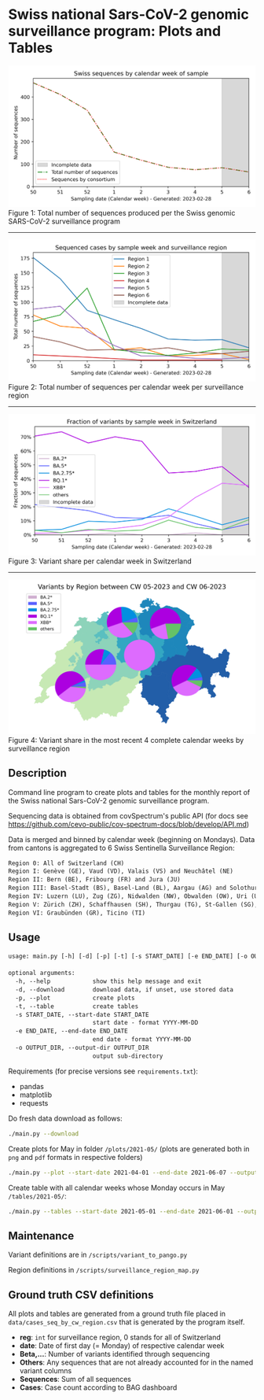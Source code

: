 # Swiss national Sars-CoV-2 genomic surveillance program: Plots and Tables

![plot](./plots/latest/png/sequence_share_CH.png)
Figure 1: Total number of sequences produced per the Swiss genomic SARS-CoV-2 surveillance program

---

![plot](./plots/latest/png/sequences_regions.png)
Figure 2: Total number of sequences per calendar week per surveillance region

---

![plot](./plots/latest/png/variant_share_CH.png)
Figure 3: Variant share per calendar week in Switzerland

---

![plot](./plots/latest/png/variant_map.png)
Figure 4: Variant share in the most recent 4 complete calendar weeks by surveillance region

## Description

Command line program to create plots and tables for the monthly report of the Swiss national Sars-CoV-2 genomic surveillance program.

Sequencing data is obtained from covSpectrum's public API (for docs see <https://github.com/cevo-public/cov-spectrum-docs/blob/develop/API.md>)

Data is merged and binned by calendar week (beginning on Mondays). Data from cantons is aggregated to 6 Swiss Sentinella Surveillance Region:

```txt
Region 0: All of Switzerland (CH)
Region I: Genève (GE), Vaud (VD), Valais (VS) and Neuchâtel (NE)
Region II: Bern (BE), Fribourg (FR) and Jura (JU)
Region III: Basel-Stadt (BS), Basel-Land (BL), Aargau (AG) and Solothurn (SO)
Region IV: Luzern (LU), Zug (ZG), Nidwalden (NW), Obwalden (OW), Uri (UR), Schwyz (SZ) and Glarus (GL)
Region V: Zürich (ZH), Schaffhausen (SH), Thurgau (TG), St-Gallen (SG), Appenzell-Innerhoden (AI) and Appenzell-Ausserhoden (AR)
Region VI: Graubünden (GR), Ticino (TI) 
```

## Usage

```txt
usage: main.py [-h] [-d] [-p] [-t] [-s START_DATE] [-e END_DATE] [-o OUTPUT_DIR]

optional arguments:
  -h, --help            show this help message and exit
  -d, --download        download data, if unset, use stored data
  -p, --plot            create plots
  -t, --table           create tables
  -s START_DATE, --start-date START_DATE
                        start date - format YYYY-MM-DD
  -e END_DATE, --end-date END_DATE
                        end date - format YYYY-MM-DD
  -o OUTPUT_DIR, --output-dir OUTPUT_DIR
                        output sub-directory
```

Requirements (for precise versions see `requirements.txt`):

- pandas
- matplotlib
- requests

Do fresh data download as follows:

```bash
./main.py --download
```

Create plots for May in folder `/plots/2021-05/` (plots are generated both in `png` and `pdf` formats in respective folders)

```bash
./main.py --plot --start-date 2021-04-01 --end-date 2021-06-07 --output-dir 2021-05 
```

Create table with all calendar weeks whose Monday occurs in May `/tables/2021-05/`:

```bash
./main.py --tables --start-date 2021-05-01 --end-date 2021-06-01 --output-dir 2021-05 
```


## Maintenance

Variant definitions are in `/scripts/variant_to_pango.py`

Region definitions in `/scripts/surveillance_region_map.py`

## Ground truth CSV definitions

All plots and tables are generated from a ground truth file placed in `data/cases_seq_by_cw_region.csv` that is generated by the program itself.

- **reg**: `int` for surveillance region, 0 stands for all of Switzerland
- **date**: Date of first day (= Monday) of respective calendar week
- **Beta,...**: Number of variants identified through sequencing
- **Others**: Any sequences that are not already accounted for in the named variant columns
- **Sequences**: Sum of all sequences
- **Cases**: Case count according to BAG dashboard
